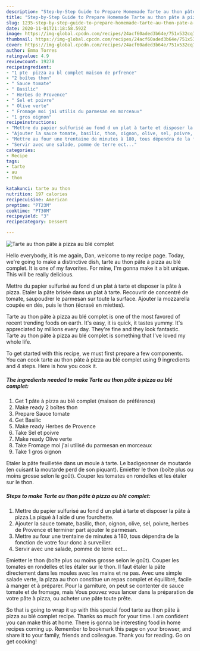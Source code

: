 ```yaml
---
description: "Step-by-Step Guide to Prepare Homemade Tarte au thon pâte à pizza au blé complet"
title: "Step-by-Step Guide to Prepare Homemade Tarte au thon pâte à pizza au blé complet"
slug: 1235-step-by-step-guide-to-prepare-homemade-tarte-au-thon-pate-a-pizza-au-ble-complet
date: 2020-11-01T21:18:58.592Z
image: https://img-global.cpcdn.com/recipes/24acf60aded3b64e/751x532cq70/tarte-au-thon-pate-a-pizza-au-ble-complet-photo-principale-de-la-recette.jpg
thumbnail: https://img-global.cpcdn.com/recipes/24acf60aded3b64e/751x532cq70/tarte-au-thon-pate-a-pizza-au-ble-complet-photo-principale-de-la-recette.jpg
cover: https://img-global.cpcdn.com/recipes/24acf60aded3b64e/751x532cq70/tarte-au-thon-pate-a-pizza-au-ble-complet-photo-principale-de-la-recette.jpg
author: Emma Torres
ratingvalue: 4.9
reviewcount: 19278
recipeingredient:
- "1 pte  pizza au bl complet maison de prfrence"
- "2 boîtes thon"
- " Sauce tomate"
- " Basilic"
- " Herbes de Provence"
- " Sel et poivre"
- " Olive verte"
- " Fromage moi jai utilis du parmesan en morceaux"
- "1 gros oignon"
recipeinstructions:
- "Mettre du papier sulfurisé au fond d un plat à tarte et disposer la pâte à pizza.La piqué à l aide d une fourchette."
- "Ajouter la sauce tomate, basilic, thon, oignon, olive, sel, poivre, herbes de Provence et terminer part ajouter le parmesan."
- "Mettre au four une trentaine de minutes à 180, tous dépendra de la fonction de votre four donc à surveiller."
- "Servir avec une salade, pomme de terre ect..."
categories:
- Recipe
tags:
- tarte
- au
- thon

katakunci: tarte au thon 
nutrition: 197 calories
recipecuisine: American
preptime: "PT23M"
cooktime: "PT30M"
recipeyield: "3"
recipecategory: Dessert

---
```



![Tarte au thon pâte à pizza au blé complet](https://img-global.cpcdn.com/recipes/24acf60aded3b64e/751x532cq70/tarte-au-thon-pate-a-pizza-au-ble-complet-photo-principale-de-la-recette.jpg)

Hello everybody, it is me again, Dan, welcome to my recipe page. Today, we're going to make a distinctive dish, tarte au thon pâte à pizza au blé complet. It is one of my favorites. For mine, I'm gonna make it a bit unique. This will be really delicious.

Mettre du papier sulfurisé au fond d un plat à tarte et disposer la pâte à pizza. Etaler la pâte brisée dans un plat à tarte. Recouvrir de concentré de tomate, saupoudrer le parmesan sur toute la surface. Ajouter la mozzarella coupée en dés, puis le thon (écrasé en miettes).

Tarte au thon pâte à pizza au blé complet is one of the most favored of recent trending foods on earth. It's easy, it is quick, it tastes yummy. It's appreciated by millions every day. They're fine and they look fantastic. Tarte au thon pâte à pizza au blé complet is something that I've loved my whole life.


To get started with this recipe, we must first prepare a few components. You can cook tarte au thon pâte à pizza au blé complet using 9 ingredients and 4 steps. Here is how you cook it.

<!--inarticleads1-->

##### The ingredients needed to make Tarte au thon pâte à pizza au blé complet:

1. Get 1 pâte à pizza au blé complet (maison de préférence)
1. Make ready 2 boîtes thon
1. Prepare  Sauce tomate
1. Get  Basilic
1. Make ready  Herbes de Provence
1. Take  Sel et poivre
1. Make ready  Olive verte
1. Take  Fromage moi j&#39;ai utilisé du parmesan en morceaux
1. Take 1 gros oignon


Etaler la pâte feuilletée dans un moule à tarte. Le badigeonner de moutarde (en cuisant la moutarde perd de son piquant). Emietter le thon (boîte plus ou moins grosse selon le goût). Couper les tomates en rondelles et les étaler sur le thon. 

<!--inarticleads2-->

##### Steps to make Tarte au thon pâte à pizza au blé complet:

1. Mettre du papier sulfurisé au fond d un plat à tarte et disposer la pâte à pizza.La piqué à l aide d une fourchette.
1. Ajouter la sauce tomate, basilic, thon, oignon, olive, sel, poivre, herbes de Provence et terminer part ajouter le parmesan.
1. Mettre au four une trentaine de minutes à 180, tous dépendra de la fonction de votre four donc à surveiller.
1. Servir avec une salade, pomme de terre ect...


Emietter le thon (boîte plus ou moins grosse selon le goût). Couper les tomates en rondelles et les étaler sur le thon. Il faut étaler la pâte directement dans les moules avec les mains et ne pas. Avec une simple salade verte, la pizza au thon constitue un repas complet et équilibré, facile à manger et à préparer. Pour la garniture, on peut se contenter de sauce tomate et de fromage, mais Vous pouvez vous lancer dans la préparation de votre pâte à pizza, ou acheter une pâte toute prête. 

So that is going to wrap it up with this special food tarte au thon pâte à pizza au blé complet recipe. Thanks so much for your time. I am confident you can make this at home. There is gonna be interesting food in home recipes coming up. Remember to bookmark this page on your browser, and share it to your family, friends and colleague. Thank you for reading. Go on get cooking!
